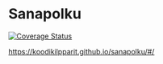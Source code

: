 # Sanapolku

[![Coverage Status](https://coveralls.io/repos/github/koodikilpparit/sanapolku/badge.svg?branch=main)](https://coveralls.io/github/koodikilpparit/sanapolku?branch=main)

https://koodikilpparit.github.io/sanapolku/#/

